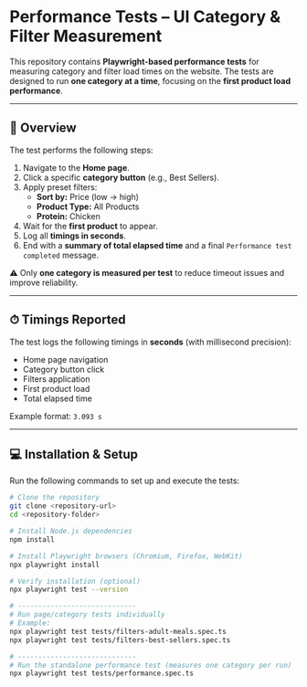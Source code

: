 # Performance Tests – UI Category & Filter Measurement

This repository contains **Playwright-based performance tests** for measuring category and filter load times on the website. The tests are designed to run **one category at a time**, focusing on the **first product load performance**.

---

## 🧩 Overview

The test performs the following steps:

1. Navigate to the **Home page**.
2. Click a specific **category button** (e.g., Best Sellers).
3. Apply preset filters:  
   - **Sort by:** Price (low → high)  
   - **Product Type:** All Products  
   - **Protein:** Chicken
4. Wait for the **first product** to appear.
5. Log all **timings in seconds**.
6. End with a **summary of total elapsed time** and a final `Performance test completed` message.

⚠️ Only **one category is measured per test** to reduce timeout issues and improve reliability.

---

## ⏱ Timings Reported

The test logs the following timings in **seconds** (with millisecond precision):

- Home page navigation  
- Category button click  
- Filters application  
- First product load  
- Total elapsed time  

Example format: `3.093 s`

---

## 💻 Installation & Setup

Run the following commands to set up and execute the tests:

```bash
# Clone the repository
git clone <repository-url>
cd <repository-folder>

# Install Node.js dependencies
npm install

# Install Playwright browsers (Chromium, Firefox, WebKit)
npx playwright install

# Verify installation (optional)
npx playwright test --version

# -----------------------------
# Run page/category tests individually
# Example:
npx playwright test tests/filters-adult-meals.spec.ts
npx playwright test tests/filters-best-sellers.spec.ts

# -----------------------------
# Run the standalone performance test (measures one category per run)
npx playwright test tests/performance.spec.ts